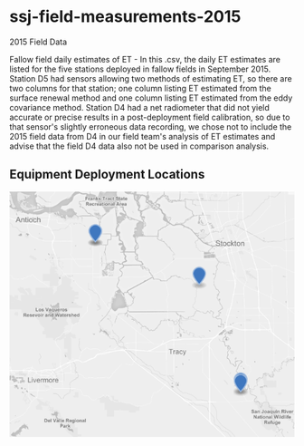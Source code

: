 # ssj-field-measurements-2015
2015 Field Data

Fallow field daily estimates of ET - In this .csv, the daily ET estimates are listed for the five stations deployed in fallow fields in September 2015. Station D5 had sensors allowing two methods of estimating ET, so there are two columns for that station; one column listing ET estimated from the surface renewal method and one column listing ET estimated from the eddy covariance method. Station D4 had a net radiometer that did not yield accurate or precise results in a post-deployment field calibration, so due to that sensor's slightly erroneous data recording, we chose not to include the 2015 field data from D4 in our field team's analysis of ET estimates and advise that the field D4 data also not be used in comparison analysis.

## Equipment Deployment Locations

[<img src="https://github.com/ssj-delta-cu/ssj-field-measurements-2015/blob/master/locations/src/field_2015_snap.png">](https://github.com/ssj-delta-cu/ssj-field-measurements-2015/blob/master/locations/FieldEquipment_2015.geojson)
